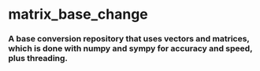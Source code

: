 # matrix_base_change
### A base conversion repository that uses vectors and matrices, which is done with numpy and sympy for accuracy and speed, plus threading.
